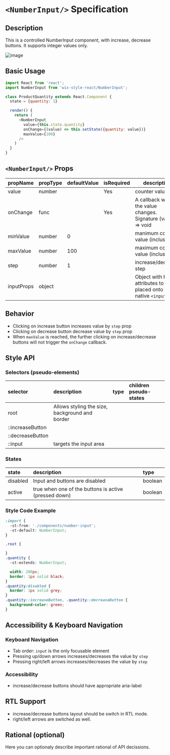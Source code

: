 # `<NumberInput/>` Specification

## Description

This is a controlled NumberInput component, with increase, decrease buttons.
It supports integer values only.

![image](./readme-assets/number-input.png)

## Basic Usage

```js
import React from 'react';
import NumberInput from 'wix-style-react/NumberInput';

class ProductQuantity extends React.Component {
  state = {quantity: 1}

  render() {
    return (
      <NumberInput
        value={this.state.quantity}
        onChange={(value) => this.setState({quantity: value})}
        maxValue={100}
      />
    )
  }
}
```

## `<NumberInput/>` Props

| propName     | propType | defaultValue | isRequired | description |
| ---          | ---      | ---          | ---        | ---         |
| value        | number   |              | Yes        | counter value |
| onChange     | func     |              | Yes        | A callback when the value changes. Signature (value) => void |
| minValue     | number   | 0            |            | manimum counter value (inclusive)|
| maxValue     | number   | 100          |            | maximum counter value (inclusive)|
| step         | number   | 1            |            | increase/decrease step |
| inputProps   | object   |              |            | Object with HTML attributes to be placed onto the native `<input/>`

## Behavior

- Clicking on increase button increases value by `step` prop
- Clicking on decrease button decrease value by `step` prop
- When `maxValue` is reached, the further clicking on increase/decrease buttons will not trigger the `onChange` callback.

## Style API

### Selectors (pseudo-elements)

| selector          | description                        | type | children pseudo-states |
|:------------------|:-----------------------------------|:-----|:-----------------------|
| root       | Allows styling the size, background and border  |      |                        |
| ::increaseButton  |                                    |      |                        |
| ::decreaseButton  |                                    |      |                        |
| ::input           | targets the input area             |     |                        |

### States

| state        | description                        | type |
|:-------------|:-----------------------------------|:-----|
| disabled     | Input and buttons are disabled     | boolean    |
| active       | true when one of the buttons is active (pressed down)  | boolean    |

### Style Code Example

```css
:import {
  -st-from: './components/number-input';
  -st-default: NumberInput;
}

.root {

}
.quantity {
  -st-extends: NumberInput;

  width: 200px;
  border: 1px solid black;
}
.quantity:disabled {
  border: 1px solid grey;
}
.quantity::increaseButton, .quantity::decreaseButton {
  background-color: green;
}


```

## Accessibility & Keyboard Navigation

### Keyboard Navigation

- Tab order: `input` is the only focusable element
- Pressing up/down arrows increases/decreases the value by `step`
- Pressing right/left arrows increases/decreases the value by `step`

### Accessibility

- increase/decrease buttons should have appropriate aria-label

## RTL Support

- increase/decrease buttons layout should be switch in RTL mode.
- right/left arrows are switched as well.

## Rational (optional)

Here you can optionaly describe important rational of API decissions.